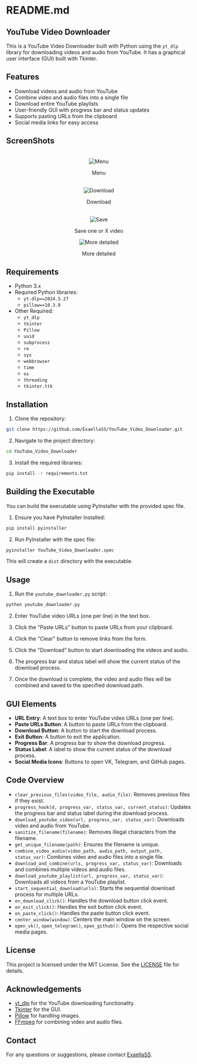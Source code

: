 # README.md

## YouTube Video Downloader

This is a YouTube Video Downloader built with Python using the `yt_dlp` library for downloading videos and audio from YouTube. It has a graphical user interface (GUI) built with Tkinter.

## Features

- Download videos and audio from YouTube
- Combine video and audio files into a single file
- Download entire YouTube playlists
- User-friendly GUI with progress bar and status updates
- Supports pasting URLs from the clipboard
- Social media links for easy access

## ScreenShots
<br>
<div align="center">
  <img src="https://github.com/ExaellaSS/YouTube_Video_Downloader/assets/172437754/9646841a-071f-4958-b429-8d2a2fb0627e" alt="Menu">
  <p>Menu</p>
</div>
<br>
<div align="center">
  <img src="https://github.com/ExaellaSS/YouTube_Video_Downloader/assets/172437754/11fe2095-11f3-4a01-91d0-807a8f3978d7" alt="Download">
  <p>Download</p>
</div>
<br>
<div align="center">
  <img src="https://github.com/ExaellaSS/YouTube_Video_Downloader/assets/172437754/7708cefb-e573-4257-9c27-f74fb60adac4" alt="Save">
  <p>Save one or X video</p>
</div>
<div align="center">
  <img src="https://github.com/ExaellaSS/YouTube_Video_Downloader/assets/172437754/58bd2665-1db8-4b7a-88e2-525cc48b66fa" alt="More detailed">
  <p>More detailed</p>
</div>

## Requirements

- Python 3.x
- Required Python libraries:
  - `yt-dlp==2024.5.27`
  - `pillow==10.3.0`
- Other Required:
  - `yt_dlp`
  - `tkinter`
  - `Pillow`
  - `uuid`
  - `subprocess`
  - `re`
  - `sys`
  - `webbrowser`
  - `time`
  - `os`
  - `threading`
  - `tkinter.ttk`

## Installation

1. Clone the repository:

```sh
git clone https://github.com/ExaellaSS/YouTube_Video_Downloader.git
```

2. Navigate to the project directory:

```sh
cd YouTube_Video_Downloader
```

3. Install the required libraries:

```sh
pip install -r requirements.txt
```

## Building the Executable

You can build the executable using PyInstaller with the provided spec file.

1. Ensure you have PyInstaller installed:

```sh
pip install pyinstaller
```

2. Run PyInstaller with the spec file:

```sh
pyinstaller YouTube_Video_Downloader.spec
```

This will create a `dist` directory with the executable.

## Usage

1. Run the `youtube_downloader.py` script:

```sh
python youtube_downloader.py
```

2. Enter YouTube video URLs (one per line) in the text box.

3. Click the "Paste URLs" button to paste URLs from your clipboard.

4. Click the "Clear" button to remove links from the form.

5. Click the "Download" button to start downloading the videos and audio.

6. The progress bar and status label will show the current status of the download process.

7. Once the download is complete, the video and audio files will be combined and saved to the specified download path.

## GUI Elements

- **URL Entry**: A text box to enter YouTube video URLs (one per line).
- **Paste URLs Button**: A button to paste URLs from the clipboard.
- **Download Button**: A button to start the download process.
- **Exit Button**: A button to exit the application.
- **Progress Bar**: A progress bar to show the download progress.
- **Status Label**: A label to show the current status of the download process.
- **Social Media Icons**: Buttons to open VK, Telegram, and GitHub pages.

## Code Overview

- `clear_previous_files(video_file, audio_file)`: Removes previous files if they exist.
- `progress_hook(d, progress_var, status_var, current_status)`: Updates the progress bar and status label during the download process.
- `download_youtube_video(url, progress_var, status_var)`: Downloads video and audio from YouTube.
- `sanitize_filename(filename)`: Removes illegal characters from the filename.
- `get_unique_filename(path)`: Ensures the filename is unique.
- `combine_video_audio(video_path, audio_path, output_path, status_var)`: Combines video and audio files into a single file.
- `download_and_combine(urls, progress_var, status_var)`: Downloads and combines multiple videos and audio files.
- `download_youtube_playlist(url, progress_var, status_var)`: Downloads all videos from a YouTube playlist.
- `start_sequential_download(urls)`: Starts the sequential download process for multiple URLs.
- `on_download_click()`: Handles the download button click event.
- `on_exit_click()`: Handles the exit button click event.
- `on_paste_click()`: Handles the paste button click event.
- `center_window(window)`: Centers the main window on the screen.
- `open_vk()`, `open_telegram()`, `open_github()`: Opens the respective social media pages.

## License

This project is licensed under the MIT License. See the [LICENSE](LICENSE) file for details.

## Acknowledgements

- [yt_dlp](https://github.com/yt-dlp/yt-dlp) for the YouTube downloading functionality.
- [Tkinter](https://docs.python.org/3/library/tkinter.html) for the GUI.
- [Pillow](https://python-pillow.org/) for handling images.
- [FFmpeg](https://ffmpeg.org/) for combining video and audio files.

## Contact

For any questions or suggestions, please contact [ExaellaSS](https://github.com/ExaellaSS).
